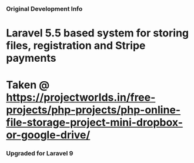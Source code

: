 ### Original Development Info ###
# Laravel 5.5 based system for storing files, registration and Stripe payments
# Taken @ https://projectworlds.in/free-projects/php-projects/php-online-file-storage-project-mini-dropbox-or-google-drive/

### Upgraded for Laravel 9
